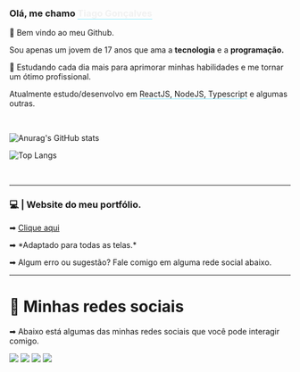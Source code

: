 <h3> Olá, me chamo <span style="border-bottom: 1px solid #8BE9FD; color: #f1f1f1">Tiago Gonçalves</span></h3>

<p>👋 Bem vindo ao meu Github.</p>

<p> Sou apenas um jovem de 17 anos que ama a <strong>tecnologia</strong> e a <strong>programação.</strong></p>

<p>🚀 Estudando cada dia mais para aprimorar minhas habilidades e me tornar um ótimo profissional.</p>

<p>Atualmente estudo/desenvolvo em 
<span style="border-bottom: 1px solid #8BE9FD"> ReactJS, NodeJS, Typescript</span> 
e algumas outras.</p>

</br>

<div>

![Anurag's GitHub stats](https://github-readme-stats.vercel.app/api?username=Tiaguin061&show_icons=true&theme=radical)

![Top Langs](https://github-readme-stats.vercel.app/api/top-langs/?username=Tiaguin061&layout=compact&theme=radical)

</div>

<br/>

___

<h3>💻 | Website do meu portfólio.</h3>
<p>➡ <a href="https://tiagogoncalves.netlify.app">Clique aqui</a><p/>
<span>➡ *Adaptado para todas as telas.*</span>
<br/>
<p>➡ Algum erro ou sugestão? Fale comigo em alguma rede social abaixo. </p>

 ___
  
<div align="left">
  <h1 id="rede-social">📱 Minhas redes sociais</h1>
  <p>➡ Abaixo está algumas das minhas redes sociais que você pode interagir comigo.
  </p>

  [![](https://img.shields.io/badge/-Github-434140)](https://github.com/Tiaguin061)
  [![](https://img.shields.io/badge/-Linkedin-3DC3C9)](https://www.linkedin.com/in/tiagogoncalves200428/)
  [![](https://img.shields.io/badge/-Instagram-EA3C7A)](https://www.instagram.com/tiaguinho_gon1/?hl=pt-br)
  [![](https://img.shields.io/badge/-Discord-5276f2)](https://discord.com/users/586186122611130368)

</div>
